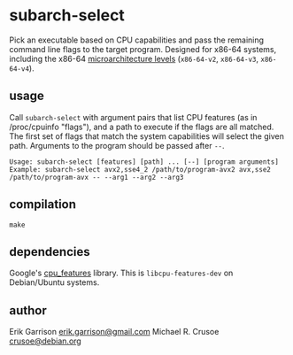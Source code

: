 # subarch-select

Pick an executable based on CPU capabilities and pass the remaining command line flags to the target program. Designed for x86-64 systems, including the x86-64 [microarchitecture levels](https://en.wikipedia.org/wiki/X86-64#Microarchitecture_levels) (`x86-64-v2`, `x86-64-v3`, `x86-64-v4`).

## usage

Call `subarch-select` with argument pairs that list CPU features (as in /proc/cpuinfo "flags"), and a path to execute if the flags are all matched.
The first set of flags that match the system capabilities will select the given path.
Arguments to the program should be passed after `--`.

```
Usage: subarch-select [features] [path] ... [--] [program arguments]
Example: subarch-select avx2,sse4_2 /path/to/program-avx2 avx,sse2 /path/to/program-avx -- --arg1 --arg2 --arg3
```

## compilation

`make`

## dependencies

Google's [cpu_features](https://github.com/google/cpu_features/) library.
This is `libcpu-features-dev` on Debian/Ubuntu systems.

## author

Erik Garrison <erik.garrison@gmail.com>
Michael R. Crusoe <crusoe@debian.org>
